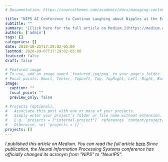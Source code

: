 ```yaml
---
# Documentation: https://sourcethemes.com/academic/docs/managing-content/

title: "NIPS AI Conference to Continue Laughing about Nipples at the Expense of Women in Tech"
subtitle: ""
summary: "[Click here for the full article on Medium.](https://medium.com/@therese.koch1/nips-ai-conference-to-continue-laughing-about-nipples-at-the-expense-of-women-in-tech-8c0fa74b1ec4)"
authors: ['admin']
tags: []
categories: []
date: 2018-10-25T17:29:02-05:00
lastmod: 2020-09-07T17:29:02-05:00
featured: false
draft: false

# Featured image
# To use, add an image named `featured.jpg/png` to your page's folder.
# Focal points: Smart, Center, TopLeft, Top, TopRight, Left, Right, BottomLeft, Bottom, BottomRight.
image:
  caption: ""
  focal_point: ""
  preview_only: false

# Projects (optional).
#   Associate this post with one or more of your projects.
#   Simply enter your project's folder or file name without extension.
#   E.g. `projects = ["internal-project"]` references `content/project/deep-learning/index.md`.
#   Otherwise, set `projects = []`.
projects: []
---
```

*I published this article on Medium. You can read the full article* [here](https://medium.com/@therese.koch1/nips-ai-conference-to-continue-laughing-about-nipples-at-the-expense-of-women-in-tech-8c0fa74b1ec4).*Since publication, the Neural Information Processing Systems conference has officially changed its acronym from "NIPS" to "NeurIPS".* 
